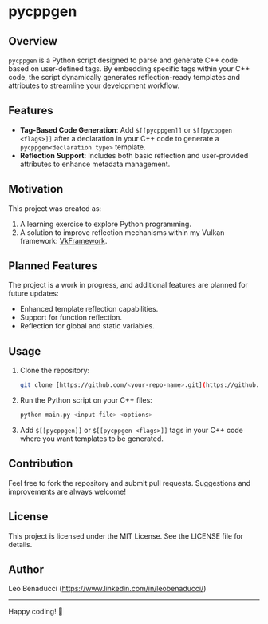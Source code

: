 # pycppgen

## Overview
`pycppgen` is a Python script designed to parse and generate C++ code based on user-defined tags. By embedding specific tags within your C++ code, the script dynamically generates reflection-ready templates and attributes to streamline your development workflow.

## Features
- **Tag-Based Code Generation**: Add `$[[pycppgen]]` or `$[[pycppgen <flags>]]` after a declaration in your C++ code to generate a `pycppgen<declaration type>` template.
- **Reflection Support**: Includes both basic reflection and user-provided attributes to enhance metadata management.

## Motivation
This project was created as:
1. A learning exercise to explore Python programming.
2. A solution to improve reflection mechanisms within my Vulkan framework: [VkFramework](https://leobenaducci.visualstudio.com/VkFramework).

## Planned Features
The project is a work in progress, and additional features are planned for future updates:
- Enhanced template reflection capabilities.
- Support for function reflection.
- Reflection for global and static variables.

## Usage
1. Clone the repository:
   ```bash
   git clone [https://github.com/<your-repo-name>.git](https://github.com/leobenaducci/pycppgen.git)
   ```
2. Run the Python script on your C++ files:
   ```bash
   python main.py <input-file> <options>
   ```
3. Add `$[[pycppgen]]` or `$[[pycppgen <flags>]]` tags in your C++ code where you want templates to be generated.

## Contribution
Feel free to fork the repository and submit pull requests. Suggestions and improvements are always welcome!

## License
This project is licensed under the MIT License. See the LICENSE file for details.

## Author
Leo Benaducci (https://www.linkedin.com/in/leobenaducci/)

---
Happy coding! 🎉

